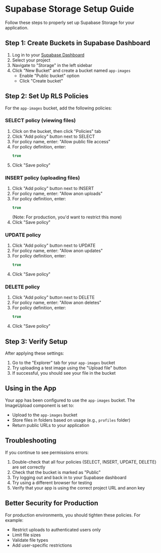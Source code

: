# Supabase Storage Setup Guide

Follow these steps to properly set up Supabase Storage for your application.

## Step 1: Create Buckets in Supabase Dashboard

1. Log in to your [Supabase Dashboard](https://app.supabase.com)
2. Select your project
3. Navigate to "Storage" in the left sidebar
4. Click "New Bucket" and create a bucket named `app-images`
   - Enable "Public bucket" option
   - Click "Create bucket"

## Step 2: Set Up RLS Policies

For the `app-images` bucket, add the following policies:

### SELECT policy (viewing files)
1. Click on the bucket, then click "Policies" tab
2. Click "Add policy" button next to SELECT
3. For policy name, enter: "Allow public file access"
4. For policy definition, enter:
   ```sql
   true
   ```
5. Click "Save policy"

### INSERT policy (uploading files)
1. Click "Add policy" button next to INSERT
2. For policy name, enter: "Allow anon uploads"
3. For policy definition, enter:
   ```sql
   true
   ```
   (Note: For production, you'd want to restrict this more)
4. Click "Save policy"

### UPDATE policy
1. Click "Add policy" button next to UPDATE
2. For policy name, enter: "Allow anon updates"
3. For policy definition, enter:
   ```sql
   true
   ```
4. Click "Save policy"

### DELETE policy
1. Click "Add policy" button next to DELETE
2. For policy name, enter: "Allow anon deletes"
3. For policy definition, enter:
   ```sql
   true
   ```
4. Click "Save policy"

## Step 3: Verify Setup

After applying these settings:
1. Go to the "Explorer" tab for your `app-images` bucket
2. Try uploading a test image using the "Upload file" button
3. If successful, you should see your file in the bucket

## Using in the App

Your app has been configured to use the `app-images` bucket. The ImageUpload component is set to:
- Upload to the `app-images` bucket
- Store files in folders based on usage (e.g., `profiles` folder)
- Return public URLs to your application

## Troubleshooting

If you continue to see permissions errors:
1. Double-check that all four policies (SELECT, INSERT, UPDATE, DELETE) are set correctly
2. Check that the bucket is marked as "Public"
3. Try logging out and back in to your Supabase dashboard
4. Try using a different browser for testing
5. Verify that your app is using the correct project URL and anon key

## Better Security for Production

For production environments, you should tighten these policies. For example:
- Restrict uploads to authenticated users only
- Limit file sizes
- Validate file types
- Add user-specific restrictions 
